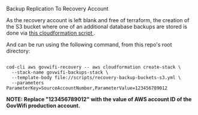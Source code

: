 Backup Replication To Recovery Account

As the recovery account is left blank and free of terraform, the creation of the S3 bucket where one of an additional database backups are stored is done via <a href="../scripts/recovery-backup-buckets-s3.yml">this cloudformation script </a>.

And can be run using the following command, from this repo's root directory:

```

cod-cli aws govwifi-recovery -- aws cloudformation create-stack \
  --stack-name govwifi-backups-stack \
  --template-body file://scripts/recovery-backup-buckets-s3.yml \
  --parameters ParameterKey=SourceAccountNumber,ParameterValue=123456789012

```

<b>NOTE: Replace "123456789012" with the value of AWS account ID of the GovWifi production account.</b>